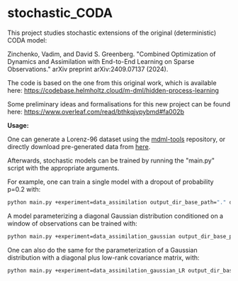 # stochastic_CODA

This project studies stochastic extensions of the original (deterministic) CODA model:

Zinchenko, Vadim, and David S. Greenberg. "Combined Optimization of Dynamics and Assimilation with End-to-End Learning on Sparse Observations." arXiv preprint arXiv:2409.07137 (2024).

The code is based on the one from this original work, which is available here: https://codebase.helmholtz.cloud/m-dml/hidden-process-learning

Some preliminary ideas and formalisations for this new project can be found here: https://www.overleaf.com/read/bthkqjvpybmd#fa002b

**Usage:** 

One can generate a Lorenz-96 dataset using the [mdml-tools](https://codebase.helmholtz.cloud/m-dml/mdml-tools/-/blob/main/mdml_tools/scripts/generate_lorenz_data.py) repository, or directly download pre-generated data from [here](https://drive.google.com/drive/folders/10f9RGCrtRD97OaQTyPr-jMm2k-o6i5PA?usp=sharing).

Afterwards, stochastic models can be trained by running the "main.py" script with the appropriate arguments.

For example, one can train a single model with a dropout of probability p=0.2 with:
```bash
python main.py +experiment=data_assimilation output_dir_base_path="." datamodule.path_to_load_data="data/L96_small.h5" rollout_length=25 input_window_extend=25 loss_alpha=0.5 random_seed=111 assimilation_network.dropout=0.2
```

A model parameterizing a diagonal Gaussian distribution conditioned on a window of observations can be trained with:
```bash
python main.py +experiment=data_assimilation_gaussian output_dir_base_path="." datamodule.path_to_load_data="data/L96_small.h5" rollout_length=20 input_window_extend=25 loss_alpha=0.4 random_seed=111
```
One can also do the same for the parameterization of a Gaussian distribution with a diagonal plus low-rank covariance matrix, with:
```bash
python main.py +experiment=data_assimilation_gaussian_LR output_dir_base_path="." datamodule.path_to_load_data="data/L96_small.h5" rollout_length=20 input_window_extend=25 loss_alpha=0.4 random_seed=111
```
